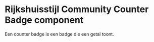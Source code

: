 <!-- @license CC0-1.0 -->

# Rijkshuisstijl Community Counter Badge component

Een counter badge is een badge die een getal toont.
